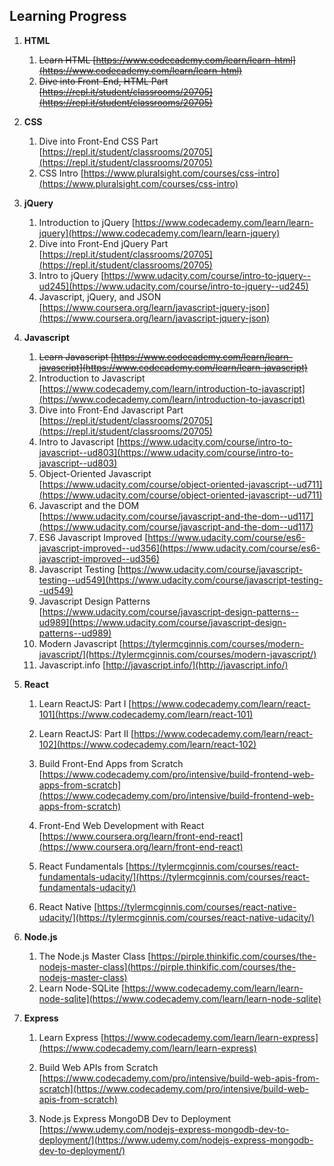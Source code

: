 ## Learning Progress

1. **HTML**

   1. ~~Learn HTML [https://www.codecademy.com/learn/learn-html](https://www.codecademy.com/learn/learn-html)~~
   2. ~~Dive into Front-End, HTML Part [https://repl.it/student/classrooms/20705](https://repl.it/student/classrooms/20705)~~

   

2. **CSS**

   1. Dive into Front-End CSS Part [https://repl.it/student/classrooms/20705](https://repl.it/student/classrooms/20705)
   2. CSS Intro [https://www.pluralsight.com/courses/css-intro](https://www.pluralsight.com/courses/css-intro)

   

3. **jQuery**

   1. Introduction to jQuery [https://www.codecademy.com/learn/learn-jquery](https://www.codecademy.com/learn/learn-jquery)
   2. Dive into Front-End jQuery Part [https://repl.it/student/classrooms/20705](https://repl.it/student/classrooms/20705)
   3. Intro to jQuery [https://www.udacity.com/course/intro-to-jquery--ud245](https://www.udacity.com/course/intro-to-jquery--ud245)
     4. Javascript, jQuery, and JSON [https://www.coursera.org/learn/javascript-jquery-json](https://www.coursera.org/learn/javascript-jquery-json)

   

4. **Javascript**

   1. ~~Learn Javascript [https://www.codecademy.com/learn/learn-javascript](https://www.codecademy.com/learn/learn-javascript)~~
   2. Introduction to Javascript [https://www.codecademy.com/learn/introduction-to-javascript](https://www.codecademy.com/learn/introduction-to-javascript)
   3. Dive into Front-End Javascript Part [https://repl.it/student/classrooms/20705](https://repl.it/student/classrooms/20705)
   4. Intro to Javascript [https://www.udacity.com/course/intro-to-javascript--ud803](https://www.udacity.com/course/intro-to-javascript--ud803)
     5. Object-Oriented Javascript [https://www.udacity.com/course/object-oriented-javascript--ud711](https://www.udacity.com/course/object-oriented-javascript--ud711)
     6. Javascript and the DOM [https://www.udacity.com/course/javascript-and-the-dom--ud117](https://www.udacity.com/course/javascript-and-the-dom--ud117)
     7. ES6 Javascript Improved [https://www.udacity.com/course/es6-javascript-improved--ud356](https://www.udacity.com/course/es6-javascript-improved--ud356)
     8. Javascript Testing [https://www.udacity.com/course/javascript-testing--ud549](https://www.udacity.com/course/javascript-testing--ud549)
     9. Javascript Design Patterns [https://www.udacity.com/course/javascript-design-patterns--ud989](https://www.udacity.com/course/javascript-design-patterns--ud989)
     10. Modern Javascript [https://tylermcginnis.com/courses/modern-javascript/](https://tylermcginnis.com/courses/modern-javascript/)
     11. Javascript.info [http://javascript.info/](http://javascript.info/)

   

5. **React**

   1. Learn ReactJS: Part I [https://www.codecademy.com/learn/react-101](https://www.codecademy.com/learn/react-101)

   2. Learn ReactJS: Part II [https://www.codecademy.com/learn/react-102](https://www.codecademy.com/learn/react-102)

   3. Build Front-End Apps from Scratch [https://www.codecademy.com/pro/intensive/build-frontend-web-apps-from-scratch](https://www.codecademy.com/pro/intensive/build-frontend-web-apps-from-scratch)

     4. Front-End Web Development with React [https://www.coursera.org/learn/front-end-react](https://www.coursera.org/learn/front-end-react)

     5. React Fundamentals [https://tylermcginnis.com/courses/react-fundamentals-udacity/](https://tylermcginnis.com/courses/react-fundamentals-udacity/)

     6. React Native [https://tylermcginnis.com/courses/react-native-udacity/](https://tylermcginnis.com/courses/react-native-udacity/)

        

  6. **Node.js**

       1. The Node.js Master Class [https://pirple.thinkific.com/courses/the-nodejs-master-class](https://pirple.thinkific.com/courses/the-nodejs-master-class)
       2. Learn Node-SQLite [https://www.codecademy.com/learn/learn-node-sqlite](https://www.codecademy.com/learn/learn-node-sqlite)

  7. **Express**

       1. Learn Express [https://www.codecademy.com/learn/learn-express](https://www.codecademy.com/learn/learn-express)
       2. Build Web APIs from Scratch [https://www.codecademy.com/pro/intensive/build-web-apis-from-scratch](https://www.codecademy.com/pro/intensive/build-web-apis-from-scratch)

     3. Node.js Express MongoDB Dev to Deployment [https://www.udemy.com/nodejs-express-mongodb-dev-to-deployment/](https://www.udemy.com/nodejs-express-mongodb-dev-to-deployment/)